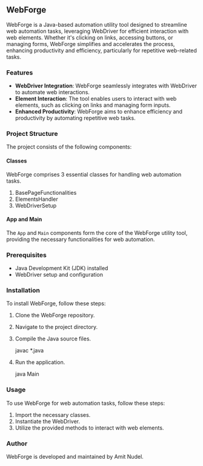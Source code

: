 ## WebForge

WebForge is a Java-based automation utility tool designed to streamline web automation tasks, leveraging WebDriver for efficient interaction with web elements. Whether it's clicking on links, accessing buttons, or managing forms, WebForge simplifies and accelerates the process, enhancing productivity and efficiency, particularly for repetitive web-related tasks.

### Features

- **WebDriver Integration**: WebForge seamlessly integrates with WebDriver to automate web interactions.
- **Element Interaction**: The tool enables users to interact with web elements, such as clicking on links and managing form inputs.
- **Enhanced Productivity**: WebForge aims to enhance efficiency and productivity by automating repetitive web tasks.

### Project Structure

The project consists of the following components:

#### Classes

WebForge comprises 3 essential classes for handling web automation tasks.

1. BasePageFunctionalities
2. ElementsHandler
3. WebDriverSetup

#### App and Main

The `App` and `Main` components form the core of the WebForge utility tool, providing the necessary functionalities for web automation.

### Prerequisites

- Java Development Kit (JDK) installed
- WebDriver setup and configuration

### Installation

To install WebForge, follow these steps:

1. Clone the WebForge repository.
2. Navigate to the project directory.
3. Compile the Java source files.

    javac *.java

4. Run the application.

   java Main

### Usage

To use WebForge for web automation tasks, follow these steps:

1. Import the necessary classes.
2. Instantiate the WebDriver.
3. Utilize the provided methods to interact with web elements.


### Author

WebForge is developed and maintained by Amit Nudel.
